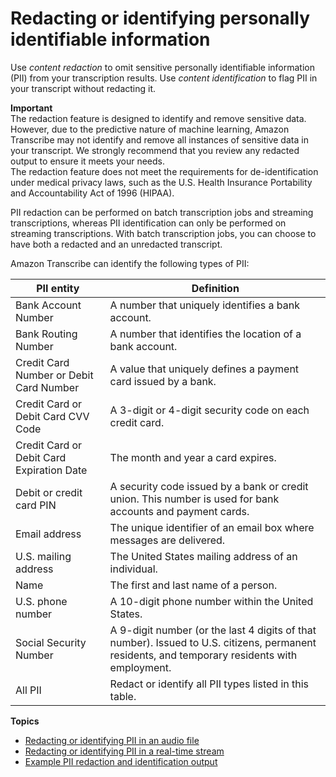 # Redacting or identifying personally identifiable information<a name="pii-redaction"></a>

Use *content redaction* to omit sensitive personally identifiable information \(PII\) from your transcription results\. Use *content identification* to flag PII in your transcript without redacting it\.

**Important**  
The redaction feature is designed to identify and remove sensitive data\. However, due to the predictive nature of machine learning, Amazon Transcribe may not identify and remove all instances of sensitive data in your transcript\. We strongly recommend that you review any redacted output to ensure it meets your needs\.  
The redaction feature does not meet the requirements for de\-identification under medical privacy laws, such as the U\.S\. Health Insurance Portability and Accountability Act of 1996 \(HIPAA\)\.

PII redaction can be performed on batch transcription jobs and streaming transcriptions, whereas PII identification can only be performed on streaming transcriptions\. With batch transcription jobs, you can choose to have both a redacted and an unredacted transcript\.

Amazon Transcribe can identify the following types of PII:


| PII entity | Definition | 
| --- | --- | 
| Bank Account Number | A number that uniquely identifies a bank account\. | 
| Bank Routing Number | A number that identifies the location of a bank account\. | 
| Credit Card Number or Debit Card Number | A value that uniquely defines a payment card issued by a bank\. | 
| Credit Card or Debit Card CVV Code |  A 3\-digit or 4\-digit security code on each credit card\. | 
| Credit Card or Debit Card Expiration Date | The month and year a card expires\. | 
|  Debit or credit card PIN  |  A security code issued by a bank or credit union\. This number is used for bank accounts and payment cards\.  | 
| Email address | The unique identifier of an email box where messages are delivered\. | 
| U\.S\. mailing address | The United States mailing address of an individual\. | 
| Name | The first and last name of a person\. | 
| U\.S\. phone number | A 10\-digit phone number within the United States\.  | 
| Social Security Number | A 9\-digit number \(or the last 4 digits of that number\)\. Issued to U\.S\. citizens, permanent residents, and temporary residents with employment\. | 
| All PII | Redact or identify all PII types listed in this table\. | 

**Topics**
+ [Redacting or identifying PII in an audio file](pii-redaction-batch.md)
+ [Redacting or identifying PII in a real\-time stream](pii-redaction-stream.md)
+ [Example PII redaction and identification output](redaction-output.md)